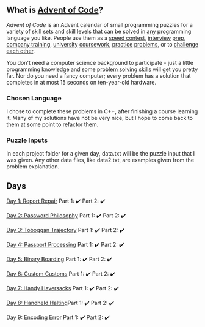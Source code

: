 ## What is [Advent of Code](https://adventofcode.com/)?

_Advent of Code_ is an Advent calendar of small programming puzzles for a variety of skill sets and skill levels that can be solved in [any](https://github.com/search?q=advent+of+code) programming language you like. People use them as a [speed contest](https://adventofcode.com/leaderboard), [interview](https://y3l2n.com/2018/05/09/interview-prep-advent-of-code/)  [prep](https://twitter.com/dznqbit/status/1037607793144938497), [company training](https://twitter.com/pgoultiaev/status/950805811583963137), [university](https://gitlab.com/imhoffman/fa19b4-mat3006/wikis/home)  [coursework](https://www.gribblelab.org/scicomp2019/), [practice](https://twitter.com/mrdanielklein/status/936267621468483584)  [problems](https://comp215.blogs.rice.edu/), or to [challenge each other](https://www.reddit.com/r/adventofcode/search?q=flair%3Aupping&restrict_sr=on).

You don't need a computer science background to participate - just a little programming knowledge and some [problem solving skills](https://www.reddit.com/r/adventofcode/comments/7kd8jt/what_would_you_say_are_the_minimal_skills_for/dre0uu3/) will get you pretty far. Nor do you need a fancy computer; every problem has a solution that completes in at most 15 seconds on ten-year-old hardware.

### Chosen Language

I chose to complete these problems in C++, after finishing a course learning it. Many of my solutions have not be very nice, but I hope to come back to them at some point to refactor them.

### Puzzle Inputs

In each project folder for a given day, data.txt will be the puzzle input that I was given. Any other data files, like data2.txt, are examples given from the problem explanation.

## Days

[Day 1: Report Repair](2020/2020day1) Part 1: :heavy_check_mark: Part 2: :heavy_check_mark:

[Day 2: Password Philosophy](2020/2020day2) Part 1: :heavy_check_mark: Part 2: :heavy_check_mark:

[Day 3: Toboggan Trajectory](2020/2020day3) Part 1: :heavy_check_mark: Part 2: :heavy_check_mark:

[Day 4: Passport Processing](2020/2020day4) Part 1: :heavy_check_mark: Part 2: :heavy_check_mark:

[Day 5: Binary Boarding](2020/2020day5) Part 1: :heavy_check_mark: Part 2: :heavy_check_mark:

[Day 6: Custom Customs](2020/2020day6) Part 1: :heavy_check_mark: Part 2: :heavy_check_mark:

[Day 7: Handy Haversacks](2020/2020day7) Part 1: :heavy_check_mark: Part 2: :heavy_check_mark:

[Day 8: Handheld Halting](2020/2020day8)Part 1: :heavy_check_mark: Part 2: :heavy_check_mark:

[Day 9: Encoding Error](2020/2020day9) Part 1: :heavy_check_mark: Part 2: :heavy_check_mark:
